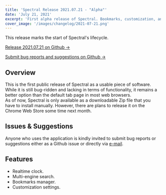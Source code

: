 ```yaml
---
title: 'Spectral Release 2021.07.21 - "Alpha"'
date: 'July 21, 2021'
excerpt: 'First alpha release of Spectral. Bookmarks, customization, and more.'
cover_image: '/images/changelog/2021-07-21.png'
---
```


This release marks the start of Spectral's lifecycle.

[Release 2021.07.21 on Github ->](https://github.com/azuradara/spectral-app/releases/tag/v0.1.2-beta 'Spectral 2021.07.21 on Github') <br>

[Submit bug reports and suggestions on Github ->](https://github.com/azuradara/spectral-app/issues 'Issue & suggestion triage')

## Overview

This is the first public release of Spectral as a usable piece of software. While it is still bug-ridden and lacking in terms of functionality, it remains a better option than the default tab page in most web browsers.
<br/>
As of now, Spectral is only available as a downloadable Zip file that you have to install manually. However, there are plans to release it on the Chrome Web Store some time next month.

## Issues & Suggestions

Anyone who uses the application is kindly invited to submit bug reports or suggestions either as a Github issue or directly via [e-mail](mailto:dara-@outlook.jp).

## Features

- Realtime clock.
- Multi-engine search.
- Bookmarks manager.
- Customization settings.
